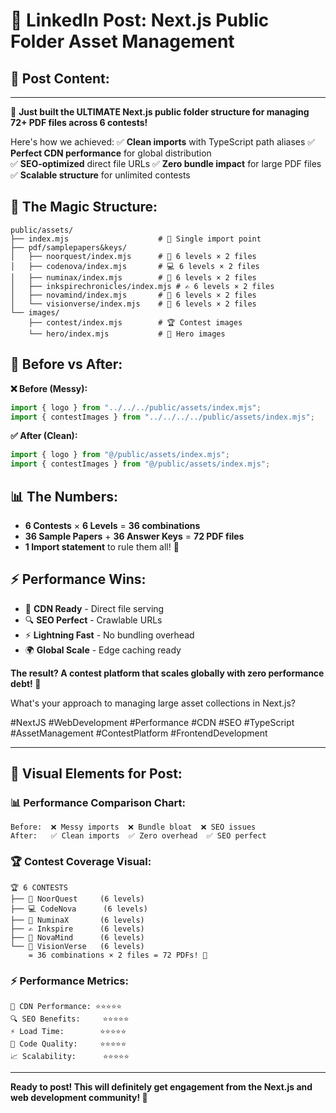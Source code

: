 # 🚀 LinkedIn Post: Next.js Public Folder Asset Management

## 📝 **Post Content:**

---

🚀 **Just built the ULTIMATE Next.js public folder structure for managing 72+ PDF files across 6 contests!**

Here's how we achieved:
✅ **Clean imports** with TypeScript path aliases
✅ **Perfect CDN performance** for global distribution  
✅ **SEO-optimized** direct file URLs
✅ **Zero bundle impact** for large PDF files
✅ **Scalable structure** for unlimited contests

## 📁 **The Magic Structure:**

```
public/assets/
├── index.mjs                    # 🎯 Single import point
├── pdf/samplepapers&keys/
│   ├── noorquest/index.mjs      # 📖 6 levels × 2 files
│   ├── codenova/index.mjs       # 💻 6 levels × 2 files
│   ├── numinax/index.mjs        # 🧮 6 levels × 2 files
│   ├── inkspirechronicles/index.mjs # ✍️ 6 levels × 2 files
│   ├── novamind/index.mjs       # 🧪 6 levels × 2 files
│   └── visionverse/index.mjs    # 🎨 6 levels × 2 files
└── images/
    ├── contest/index.mjs        # 🏆 Contest images
    └── hero/index.mjs           # 🦸 Hero images
```

## 🎯 **Before vs After:**

**❌ Before (Messy):**

```typescript
import { logo } from "../../../public/assets/index.mjs";
import { contestImages } from "../../../../public/assets/index.mjs";
```

**✅ After (Clean):**

```typescript
import { logo } from "@/public/assets/index.mjs";
import { contestImages } from "@/public/assets/index.mjs";
```

## 📊 **The Numbers:**

- **6 Contests** × **6 Levels** = **36 combinations**
- **36 Sample Papers** + **36 Answer Keys** = **72 PDF files**
- **1 Import statement** to rule them all! 🎯

## ⚡ **Performance Wins:**

- 🚀 **CDN Ready** - Direct file serving
- 🔍 **SEO Perfect** - Crawlable URLs
- ⚡ **Lightning Fast** - No bundling overhead
- 🌍 **Global Scale** - Edge caching ready

**The result? A contest platform that scales globally with zero performance debt! 🎉**

What's your approach to managing large asset collections in Next.js?

#NextJS #WebDevelopment #Performance #CDN #SEO #TypeScript #AssetManagement #ContestPlatform #FrontendDevelopment

---

## 🎨 **Visual Elements for Post:**

### **📊 Performance Comparison Chart:**

```
Before:  ❌ Messy imports  ❌ Bundle bloat  ❌ SEO issues
After:   ✅ Clean imports  ✅ Zero overhead  ✅ SEO perfect
```

### **🏆 Contest Coverage Visual:**

```
🏆 6 CONTESTS
├── 📖 NoorQuest     (6 levels)
├── 💻 CodeNova      (6 levels)
├── 🧮 NuminaX       (6 levels)
├── ✍️ Inkspire      (6 levels)
├── 🧪 NovaMind      (6 levels)
└── 🎨 VisionVerse   (6 levels)
    = 36 combinations × 2 files = 72 PDFs! 🎯
```

### **⚡ Performance Metrics:**

```
🚀 CDN Performance: ⭐⭐⭐⭐⭐
🔍 SEO Benefits:     ⭐⭐⭐⭐⭐
⚡ Load Time:        ⭐⭐⭐⭐⭐
🧹 Code Quality:     ⭐⭐⭐⭐⭐
📈 Scalability:      ⭐⭐⭐⭐⭐
```

---

**Ready to post! This will definitely get engagement from the Next.js and web development community! 🚀**
